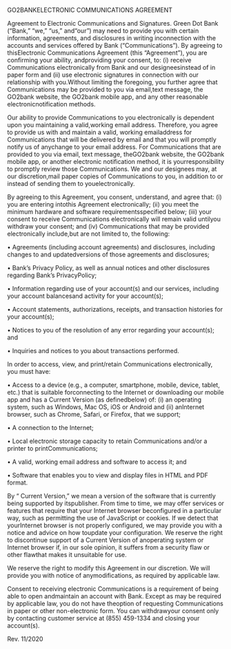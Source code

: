 GO2BANKELECTRONIC COMMUNICATIONS AGREEMENT

Agreement to Electronic Communications and Signatures. Green Dot Bank (“Bank,” “we,” “us,” and“our”) may need to provide you with certain information, agreements, and disclosures in writing inconnection with the accounts and services offered by Bank (“Communications”). By agreeing to thisElectronic Communications Agreement (this “Agreement”), you are confirming your ability, andproviding your consent, to: (i) receive Communications electronically from Bank and our designeesinstead of in paper form and (ii) use electronic signatures in connection with our relationship with you.Without limiting the foregoing, you further agree that Communications may be provided to you via email,text message, the GO2bank website, the GO2bank mobile app, and any other reasonable electronicnotification methods.

Our ability to provide Communications to you electronically is dependent upon you maintaining a valid,working email address. Therefore, you agree to provide us with and maintain a valid, working emailaddress for Communications that will be delivered by email and that you will promptly notify us of anychange to your email address. For Communications that are provided to you via email, text message, theGO2bank website, the GO2bank mobile app, or another electronic notification method, it is yourresponsibility to promptly review those Communications. We and our designees may, at our discretion,mail paper copies of Communications to you, in addition to or instead of sending them to youelectronically.



By agreeing to this Agreement, you consent, understand, and agree that: (i) you are entering intothis Agreement electronically; (ii) you meet the minimum hardware and software requirementsspecified below; (iii) your consent to receive Communications electronically will remain valid untilyou withdraw your consent; and (iv) Communications that may be provided electronically include,but are not limited to, the following:



• Agreements (including account agreements) and disclosures, including changes to and updatedversions of those agreements and disclosures;



• Bank’s Privacy Policy, as well as annual notices and other disclosures regarding Bank’s PrivacyPolicy;



• Information regarding use of your account(s) and our services, including your account balancesand activity for your account(s);



• Account statements, authorizations, receipts, and transaction histories for your account(s);



• Notices to you of the resolution of any error regarding your account(s); and



• Inquiries and notices to you about transactions performed.

In order to access, view, and print/retain Communications electronically, you must have:

• Access to a device (e.g., a computer, smartphone, mobile, device, tablet, etc.) that is suitable forconnecting to the Internet or downloading our mobile app and has a Current Version (as definedbelow) of: (i) an operating system, such as Windows, Mac OS, iOS or Android and (ii) anInternet browser, such as Chrome, Safari, or Firefox, that we support;



• A connection to the Internet;



• Local electronic storage capacity to retain Communications and/or a printer to printCommunications;



• A valid, working email address and software to access it; and



• Software that enables you to view and display files in HTML and PDF format.

By “ Current Version,” we mean a version of the software that is currently being supported by itspublisher. From time to time, we may offer services or features that require that your Internet browser beconfigured in a particular way, such as permitting the use of JavaScript or cookies. If we detect that yourInternet browser is not properly configured, we may provide you with a notice and advice on how toupdate your configuration. We reserve the right to discontinue support of a Current Version of anoperating system or Internet browser if, in our sole opinion, it suffers from a security flaw or other flawthat makes it unsuitable for use.

We reserve the right to modify this Agreement in our discretion. We will provide you with notice of anymodifications, as required by applicable law.



Consent to receiving electronic Communications is a requirement of being able to open andmaintain an account with Bank. Except as may be required by applicable law, you do not have theoption of requesting Communications in paper or other non-electronic form. You can withdrawyour consent only by contacting customer service at (855) 459-1334 and closing your account(s).



Rev. 11/2020